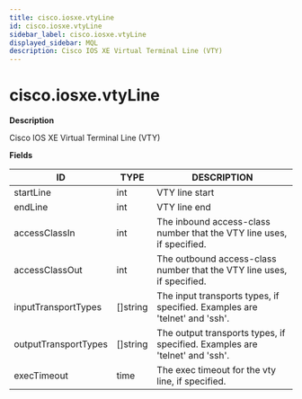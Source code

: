```yaml
---
title: cisco.iosxe.vtyLine
id: cisco.iosxe.vtyLine
sidebar_label: cisco.iosxe.vtyLine
displayed_sidebar: MQL
description: Cisco IOS XE Virtual Terminal Line (VTY)
---
```


# cisco.iosxe.vtyLine

**Description**

Cisco IOS XE Virtual Terminal Line (VTY)

**Fields**

| ID                   | TYPE             | DESCRIPTION                                                                 |
| -------------------- | ---------------- | --------------------------------------------------------------------------- |
| startLine            | int              | VTY line start                                                              |
| endLine              | int              | VTY line end                                                                |
| accessClassIn        | int              | The inbound access-class number that the VTY line uses, if specified.       |
| accessClassOut       | int              | The outbound access-class number that the VTY line uses, if specified.      |
| inputTransportTypes  | &#91;&#93;string | The input transports types, if specified. Examples are 'telnet' and 'ssh'.  |
| outputTransportTypes | &#91;&#93;string | The output transports types, if specified. Examples are 'telnet' and 'ssh'. |
| execTimeout          | time             | The exec timeout for the vty line, if specified.                            |
